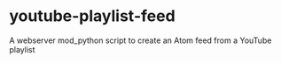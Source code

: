 youtube-playlist-feed
=====================

A webserver mod_python script to create an Atom feed from a YouTube playlist
